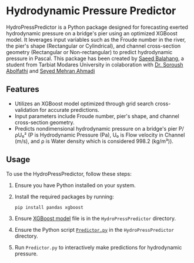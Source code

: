 # Hydrodynamic Pressure Predictor
HydroPressPredictor is a Python package designed for forecasting exerted hydrodynamic pressure on a bridge's pier using an optimized XGBoost model. It leverages input variables such as the Froude number in the river, the pier's shape (Rectangular or Cylindrical), and channel cross-section geometry (Rectangular or Non-rectangular) to predict hydrodynamic pressure in Pascal. This package has been created by [Saeed Balahang](https://www.linkedin.com/in/saeed-balahang-31b52a207/), a student from Tarbiat Modares University in colaboration with [Dr. Soroush Abolfathi](https://warwick.ac.uk/fac/sci/eng/people/soroush_abolfathi/) and [Seyed Mehran Ahmadi](https://www.linkedin.com/in/s-mehran-ahmadi/?originalSubdomain=ir) 

## Features

- Utilizes an XGBoost model optimized through grid search cross-validation for accurate predictions.
- Input parameters include Froude number, pier's shape, and channel cross-section geometry.
- Predicts nondimensional hydrodynamic pressure on a bridge's pier P/ρU₀² (P is Hydrodynamic Pressure (Pa), U₀ is Flow velocity in Channel (m/s), and ρ is Water density which is considered 998.2 (kg/m³)).

## Usage

To use the HydroPressPredictor, follow these steps:

1. Ensure you have Python installed on your system.
2. Install the required packages by running:
   ```
   pip install pandas xgboost
   ```

3. Ensure [XGBoost model](https://github.com/saeedbala1995/HydroPressPredictor/blob/HydroPressPredictor/XGBoost.json) file is in the `HydroPressPredictor` directory.
4. Ensure the Python script [`Predictor.py`](https://github.com/saeedbala1995/HydroPressPredictor/blob/HydroPressPredictor/Predictor.py) in the `HydroPressPredictor` directory.
5. Run `Predictor.py` to interactively make predictions for hydrodynamic pressure.

